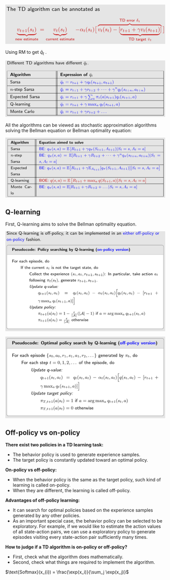 ![image-20231220151524173](static/image-20231220151524173.png)

Using RM to get $\bar{q}_t$ .

![image-20231220151752109](static/image-20231220151752109.png)

All the algorithms can be viewed as stochastic approximation algorithms solving the Bellman equation or Bellman optimality equation:

![image-20231220151820988](static/image-20231220151820988.png)

## Q-learning

 First, Q-learning aims to solve the Bellman optimality equation.

![image-20231220152500314](static/image-20231220152500314.png)



![image-20231220152510379](static/image-20231220152510379.png)

## Off-policy vs on-policy

**There exist two policies in a TD learning task:**

- The behavior policy is used to generate experience samples.
- The target policy is constantly updated toward an optimal policy.

**On-policy vs off-policy:**

- When the behavior policy is the same as the target policy, such kind of learning is called on-policy.
- When they are different, the learning is called off-policy.

**Advantages of off-policy learning:**

- It can search for optimal policies based on the experience samples generated by any other policies.
- As an important special case, the behavior policy can be selected to be exploratory. For example, if we would like to estimate the action values of all state-action pairs, we can use a exploratory policy to generate episodes visiting every state-action pair sufficiently many times.

**How to judge if a TD algorithm is on-policy or off-policy?**

- First, check what the algorithm does mathematically.
- Second, check what things are required to implement the algorithm.



$\text{Softmax}(x_{i}) = \frac{\exp(x_i)}{\sum_j \exp(x_j)}$